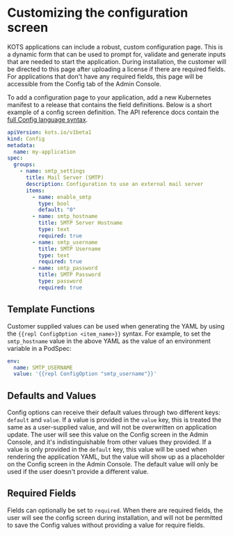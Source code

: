# Customizing the configuration screen

KOTS applications can include a robust, custom configuration page.
This is a dynamic form that can be used to prompt for, validate and generate inputs that are needed to start the application. During installation, the customer will be directed to this page after uploading a license if there are required fields.
For applications that don't have any required fields, this page will be accessible from the Config tab of the Admin Console.

To add a configuration page to your application, add a new Kubernetes manifest to a release that contains the field definitions. Below is a short example of a config screen definition.
The API reference docs contain the [full Config language syntax](/reference/v1beta1/config/).

```yaml
apiVersion: kots.io/v1beta1
kind: Config
metadata:
  name: my-application
spec:
  groups:
    - name: smtp_settings
      title: Mail Server (SMTP)
      description: Configuration to use an external mail server
      items:
        - name: enable_smtp
          type: bool
          default: "0"
        - name: smtp_hostname
          title: SMTP Server Hostname
          type: text
          required: true
        - name: smtp_username
          title: SMTP Username
          type: text
          required: true
        - name: smtp_password
          title: SMTP Password
          type: password
          required: true
```

## Template Functions
Customer supplied values can be used when generating the YAML by using the `{{repl ConfigOption <item_name>}}` syntax.
For example, to set the `smtp_hostname` value in the above YAML as the value of an environment variable in a PodSpec:

```yaml
env:
  name: SMTP_USERNAME
  value: '{{repl ConfigOption "smtp_username"}}'
```

## Defaults and Values
Config options can receive their default values through two different keys: `default` and `value`.
If a value is provided in the `value` key, this is treated the same as a user-supplied value, and will not be overwritten on application update.
The user will see this value on the Config screen in the Admin Console, and it's indistinguishable from other values they provided.
If a value is only provided in the `default` key, this value will be used when rendering the application YAML, but the value will show up as a placeholder on the Config screen in the Admin Console.
The default value will only be used if the user doesn't provide a different value.

## Required Fields
Fields can optionally be set to `required`.
When there are required fields, the user will see the config screen during installation, and will not be permitted to save the Config values without providing a value for require fields.
